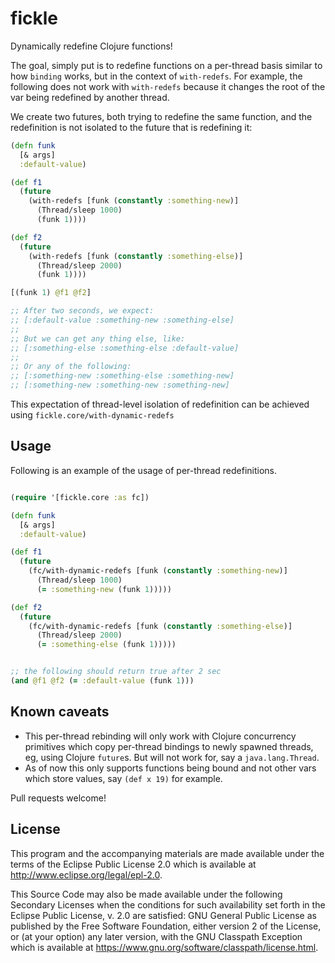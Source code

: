 # fickle

Dynamically redefine Clojure functions!

The goal, simply put is to redefine functions on a per-thread basis similar to how
`binding` works, but in the context of `with-redefs`. For example, the following does not
work with `with-redefs` because it changes the root of the var being redefined by another
thread.

We create two futures, both trying to redefine the same function, and the redefinition is
not isolated to the future that is redefining it:

```clj
(defn funk
  [& args]
  :default-value)

(def f1
  (future
    (with-redefs [funk (constantly :something-new)]
      (Thread/sleep 1000)
      (funk 1))))

(def f2
  (future
    (with-redefs [funk (constantly :something-else)]
      (Thread/sleep 2000)
      (funk 1))))

[(funk 1) @f1 @f2]

;; After two seconds, we expect:
;; [:default-value :something-new :something-else]
;;
;; But we can get any thing else, like:
;; [:something-else :something-else :default-value]
;;
;; Or any of the following:
;; [:something-new :something-else :something-new]
;; [:something-new :something-new :something-new]

```

This expectation of thread-level isolation of redefinition can be achieved using
`fickle.core/with-dynamic-redefs`


## Usage

Following is an example of the usage of per-thread redefinitions.

```clj

(require '[fickle.core :as fc])

(defn funk
  [& args]
  :default-value)

(def f1
  (future
    (fc/with-dynamic-redefs [funk (constantly :something-new)]
      (Thread/sleep 1000)
      (= :something-new (funk 1)))))

(def f2
  (future
    (fc/with-dynamic-redefs [funk (constantly :something-else)]
      (Thread/sleep 2000)
      (= :something-else (funk 1)))))


;; the following should return true after 2 sec
(and @f1 @f2 (= :default-value (funk 1)))

```


## Known caveats
- This per-thread rebinding will only work with Clojure concurrency
  primitives which copy per-thread bindings to newly spawned threads,
  eg, using Clojure `future`s. But will not work for, say a
  `java.lang.Thread`.
- As of now this only supports functions being bound and not other
  vars which store values, say `(def x 19)` for example.


Pull requests welcome!


## License

This program and the accompanying materials are made available under the
terms of the Eclipse Public License 2.0 which is available at
http://www.eclipse.org/legal/epl-2.0.

This Source Code may also be made available under the following Secondary
Licenses when the conditions for such availability set forth in the Eclipse
Public License, v. 2.0 are satisfied: GNU General Public License as published by
the Free Software Foundation, either version 2 of the License, or (at your
option) any later version, with the GNU Classpath Exception which is available
at https://www.gnu.org/software/classpath/license.html.

